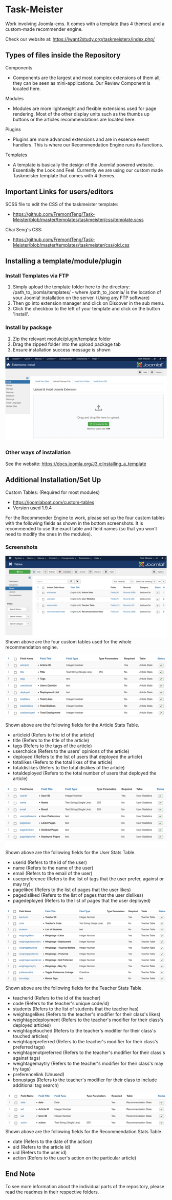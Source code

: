# Task-Meister
Work involving Joomla-cms. It comes with a template (has 4 themes) and a custom-made recommender engine.

Check our website at: https://iwant2study.org/taskmeisterx/index.php/

## Types of files inside the Repository
Components 
- Components are the largest and most complex extensions of them all; they can be seen as mini-applications. Our Review Component is located here.

Modules
- Modules are more lightweight and flexible extensions used for page rendering. Most of the other display units such as the thumbs up buttons or the articles recommendations are located here.

Plugins
- Plugins are more advanced extensions and are in essence event handlers. This is where our Recommendation Engine runs its functions.

Templates
- A template is basically the design of the Joomla! powered website. Essentially the Look and Feel. Currently we are using our custom made Taskmeister template that comes with 4 themes. 

## Important Links for users/editors
SCSS file to edit the CSS of the taskmeister template:
- https://github.com/FremontTeng/Task-Meister/blob/master/templates/taskmeister/css/template.scss

Chai Seng's CSS:
- https://github.com/FremontTeng/Task-Meister/blob/master/templates/taskmeister/css/old.css

## Installing a template/module/plugin
### Install Templates via FTP
1. Simply upload the template folder here to the directory: /path_to_joomla/templates/ - where /path_to_joomla/ is the location of your Joomla! installation on the server. (Using any FTP software)
2. Then go into extension manager and click on Discover in the sub menu.
3. Click the checkbox to the left of your template and click on the button 'Install'.

### Install by package
1. Zip the relevant module/plugin/template folder
2. Drag the zipped folder into the upload package tab
3. Ensure installation success message is shown

![Screenshot of Extensions: Install](images/ExtensionsInstall.PNG)

### Other ways of installation
See the website: https://docs.joomla.org/J3.x:Installing_a_template

## Additional Installation/Set Up
Custom Tables: (Required for most modules)
- https://joomlaboat.com/custom-tables 
- Version used 1.9.4

For the Recommender Engine to work, please set up the four custom tables with the following fields as shown in the bottom screenshots. It is recommended to use the exact table and field names (so that you won't need to modify the ones in the modules).

### Screenshots
![Image of the 4 Custom Tables](images/CustomTables.png)
Shown above are the four custom tables used for the whole recommendation engine.

![Image of the Article Stats Table](images/ArticleStatsFields.png)
Shown above are the following fields for the Article Stats Table.
- articleid (Refers to the id of the article)
- title (Refers to the title of the article)
- tags (Refers to the tags of the article)
- userchoice (Refers to the users' opinions of the article)
- deployed (Refers to the list of users that deployed the article)
- totallikes (Refers to the total likes of the article)
- totaldislikes (Refers to the total dislikes of the article)
- totaldeployed (Refers to the total number of users that deployed the article)

![Image of the User Stats Table](images/UserStatsFields.png)
Shown above are the following fields for the User Stats Table.
- userid (Refers to the id of the user)
- name (Refers to the name of the user)
- email (Refers to the email of the user)
- userpreference (Refers to the list of tags that the user prefer, against or may try)
- pageliked (Refers to the list of pages that the user likes)
- pagedisliked (Refers to the list of pages that the user dislikes)
- pagedeployed (Refers to the list of pages that the user deployed)

![Image of the Teacher Stats Table](images/TeacherStatsFields.png)
Shown above are the following fields for the Teacher Stats Table.
- teacherid (Refers to the id of the teacher)
- code (Refers to the teacher's unique code/id)
- students (Refers to the list of students that the teacher has)
- weightagelikes (Refers to the teacher's modifier for their class's likes)
- weightagedeployment (Refers to the teacher's modifier for their class's deployed articles)
- weightagetouched (Refers to the teacher's modifier for their class's touched articles)
- weightagepreferred (Refers to the teacher's modifier for their class's preferred tags)
- weightagenotpreferred (Refers to the teacher's modifier for their class's against tags)
- weightagemaytry (Refers to the teacher's modifier for their class's may try tags)
- preferencelink (Unused)
- bonustags (Refers to the teacher's modifier for their class to include additional tag search)

![Image of the Recommendation Stats Table](images/RecommendationStatsFields.png)
Shown above are the following fields for the Recommendation Stats Table.
- date (Refers to the date of the action)
- aid (Refers to the article id)
- uid (Refers to the user id)
- action (Refers to the user's action on the particular article)

## End Note
To see more information about the individual parts of the repository, please read the readmes in their respective folders.